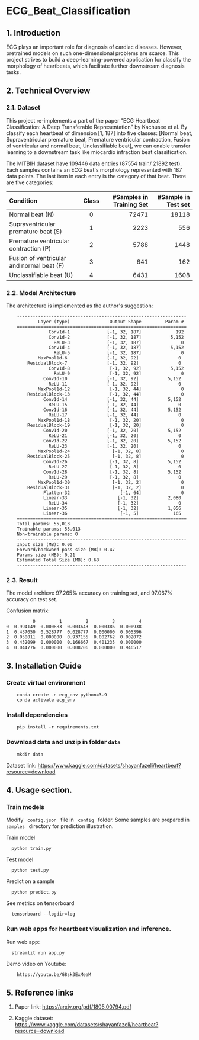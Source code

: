 # ECG_Beat_Classification

## 1. Introduction 
ECG plays an important role for diagnosis of cardiac diseases. However, pretrained models on such one-dimensional problems are scarce. 
This project strives to build a deep-learning-powered application for classify the morphology of heartbeats, which facilitate further downstream diagnosis tasks.

## 2. Technical Overview

### 2.1. Dataset
This project re-implements a part of the paper "ECG Heartbeat Classification: A Deep Transferable Representation" by Kachusee et al. By classify each heartbeat of dimension [1, 187] into five classes: [Normal beat, Supraventricular premature beat, Premature ventricular contraction, Fusion of ventricular and normal beat, Unclassifiable beat], we can enable transfer learning to a downstream task like miocardio infraction beat classification.

The MITBIH dataset have 109446 data entries (87554 train/ 21892 test). Each samples contains an ECG beat's morphology represented with 187 data points. The last item in each entry is the category of that beat.
There are five categories:

| Condition                                 | Class      | #Samples in Training Set | #Sample in Test set |
| :--------------------------------------   | :--------: | -----------------------: | ------------------: |
| Normal beat (N)                           | 0          | 72471                    | 18118               | 
| Supraventricular premature beat (S)       | 1          | 2223                     | 556                 | 
| Premature ventricular contraction (P)     | 2          | 5788                     | 1448                |
| Fusion of ventricular and normal beat (F) | 3          | 641                      | 162                 |
| Unclassifiable beat (U)                   | 4          | 6431                     | 1608                |

### 2.2. Model Architecture
The architecture is implemented as the author's suggestion:
```
    ----------------------------------------------------------------
            Layer (type)               Output Shape         Param #
    ================================================================
                Conv1d-1              [-1, 32, 187]             192
                Conv1d-2              [-1, 32, 187]           5,152
                  ReLU-3              [-1, 32, 187]               0
                Conv1d-4              [-1, 32, 187]           5,152
                  ReLU-5              [-1, 32, 187]               0
            MaxPool1d-6               [-1, 32, 92]               0
        ResidualBlock-7               [-1, 32, 92]               0
                Conv1d-8               [-1, 32, 92]           5,152
                  ReLU-9               [-1, 32, 92]               0
              Conv1d-10               [-1, 32, 92]           5,152
                ReLU-11               [-1, 32, 92]               0
            MaxPool1d-12               [-1, 32, 44]               0
        ResidualBlock-13               [-1, 32, 44]               0
              Conv1d-14               [-1, 32, 44]           5,152
                ReLU-15               [-1, 32, 44]               0
              Conv1d-16               [-1, 32, 44]           5,152
                ReLU-17               [-1, 32, 44]               0
            MaxPool1d-18               [-1, 32, 20]               0
        ResidualBlock-19               [-1, 32, 20]               0
              Conv1d-20               [-1, 32, 20]           5,152
                ReLU-21               [-1, 32, 20]               0
              Conv1d-22               [-1, 32, 20]           5,152
                ReLU-23               [-1, 32, 20]               0
            MaxPool1d-24                [-1, 32, 8]               0
        ResidualBlock-25                [-1, 32, 8]               0
              Conv1d-26                [-1, 32, 8]           5,152
                ReLU-27                [-1, 32, 8]               0
              Conv1d-28                [-1, 32, 8]           5,152
                ReLU-29                [-1, 32, 8]               0
            MaxPool1d-30                [-1, 32, 2]               0
        ResidualBlock-31                [-1, 32, 2]               0
              Flatten-32                   [-1, 64]               0
              Linear-33                   [-1, 32]           2,080
                ReLU-34                   [-1, 32]               0
              Linear-35                   [-1, 32]           1,056
              Linear-36                    [-1, 5]             165
    ================================================================
    Total params: 55,013
    Trainable params: 55,013
    Non-trainable params: 0
    ----------------------------------------------------------------
    Input size (MB): 0.00
    Forward/backward pass size (MB): 0.47
    Params size (MB): 0.21
    Estimated Total Size (MB): 0.68
    ----------------------------------------------------------------
```
### 2.3. Result
The model archieve 97.265% accuracy on training set, and 97.067% accuracy on test set.

Confusion matrix:
```
          0         1         2         3         4
0  0.994149  0.000883  0.003643  0.000386  0.000938
1  0.437050  0.528777  0.028777  0.000000  0.005396
2  0.058011  0.000000  0.937155  0.002762  0.002072
3  0.432099  0.000000  0.166667  0.401235  0.000000
4  0.044776  0.000000  0.008706  0.000000  0.946517
```

## 3. Installation Guide
### Create virtual environment
```
    conda create -n ecg_env python=3.9
    conda activate ecg_env
```

### Install dependencies
```
    pip install -r requirements.txt
```

### Download data and unzip in folder <code>data</code>
```
    mkdir data
```
Dataset link: https://www.kaggle.com/datasets/shayanfazeli/heartbeat?resource=download

## 4. Usage section.
### Train models
Modify <code> config.json </code> file in <code> config </code> folder. Some samples are prepared in <code> samples </code> directory for prediction illustration. 

Train model
```
  python train.py
```

Test model
```
  python test.py
```

Predict on a sample
```
  python predict.py
```

See metrics on tensorboard
```
  tensorboard --logdir=log
```

### Run web apps for heartbeat visualization and inference.
Run web app:
```
  streamlit run app.py
```

Demo video on Youtube:
```
    https://youtu.be/G8sk3ExMeaM
```

## 5. Reference links
1. Paper link:
https://arxiv.org/pdf/1805.00794.pdf

2. Kaggle dataset:
https://www.kaggle.com/datasets/shayanfazeli/heartbeat?resource=download



